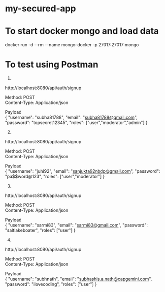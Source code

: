 # my-secured-app

# To start docker mongo and load data
docker run -d --rm --name mongo-docker -p 27017:27017 mongo

# To test using Postman

1.
http://localhost:8080/api/auth/signup

Method: POST\
Content-Type: Application/json

Payload\
{
	"username": "subha81788",
	"email": "subha81788@gmail.com",
	"password": "topsecret12345",
	"roles": ["user","moderator","admin"] 
}

2.
http://localhost:8080/api/auth/signup

Method: POST\
Content-Type: Application/json

Payload\
{
	"username": "juhi92",
	"email": "sanjukta92nbdp@gmail.com",
	"password": "pa$$word@123",
	"roles": ["user","moderator"] 
}

3.
http://localhost:8080/api/auth/signup

Method: POST\
Content-Type: Application/json

Payload\
{
	"username": "sarmi83",
	"email": "sarmi83@gmail.com",
	"password": "saltlakeboater",
	"roles": ["user"] 
}

4.
http://localhost:8080/api/auth/signup

Method: POST\
Content-Type: Application/json

Payload\
{
	"username": "subhnath",
	"email": "subhashis.a.nath@capgemini.com",
	"password": "ilovecoding",
	"roles": ["user"] 
}
